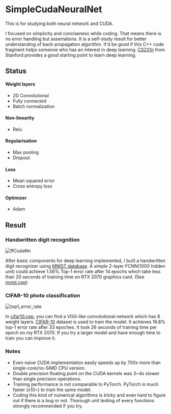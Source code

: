 ﻿# SimpleCudaNeuralNet
This is for studying both neural network and CUDA.

I focused on simplicity and conciseness while coding. That means there is no error handling but assertations. It is a self-study result for better understanding of back-propagation algorithm. It'd be good if this C++ code fragment helps someone who has an interest in deep learning. [CS231n](http://cs231n.stanford.edu/2017/syllabus) from Stanford provides a good starting point to learn deep learning.

## Status
#### Weight layers
* 2D Convolutional
* Fully connected
* Batch normalization

#### Non-linearity
* Relu

#### Regularisation
* Max pooling
* Dropout
	
#### Loss
* Mean squared error
* Cross entropy loss

#### Optimizer 
* Adam

## Result
### Handwritten digit recognition
![ffCudaNn](https://user-images.githubusercontent.com/670560/91796552-735ee780-ec5b-11ea-88fc-0f0a343ce8d6.png)

After basic components for deep learning implemented, I built a handwritten digit recognizer using [MNIST database](http://yann.lecun.com/exdb/mnist/). A simple 2-layer FCNN(1000 hidden unit) could achieve 1.56% Top-1 error rate after 14 epochs which take less than 20 seconds of training time on RTX 2070 graphics card. (See [mnist.cpp](mnist.cpp))

### CIFAR-10 photo classification
![top1_error_rate](https://user-images.githubusercontent.com/670560/93190845-cddd6500-f77e-11ea-8ef0-6c6fe57c9d53.png)

In [cifar10.cpp](cifar10.cpp), you can find a VGG-like convolutional network which has 8 weight layers. [CIFAR-10](https://www.cs.toronto.edu/~kriz/cifar.html) dataset is used to train the model. It achieves 16.8% top-1 error rate after 33 epoches. It took 26 seconds of training time per epoch on my RTX 2070. If you try a larger model and have enough time to train you can improve it.

### Notes
- Even naive CUDA implementation easily speeds up by 700x more than single-core/no-SIMD CPU version.
- Double precision floating point on the CUDA kernels was 3~4x slower than single precision operations.
- Training performance is not comparable to PyTorch. PyTorch is much faster (x10~) to train the same model.
- Coding this kind of numerical algorithms is tricky and even hard to figure out if there is a bug or not. Thorough unit testing of every functions strongly recommended if you try.
